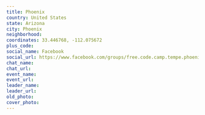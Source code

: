 ```yaml
---
title: Phoenix
country: United States
state: Arizona
city: Phoenix
neighborhood: 
coordinates: 33.446768, -112.075672
plus_code:
social_name: Facebook
social_url: https://www.facebook.com/groups/free.code.camp.tempe.phoenix.scottsdale
chat_name:
chat_url:
event_name:
event_url:
leader_name:
leader_url:
old_photo: 
cover_photo:
---
```

